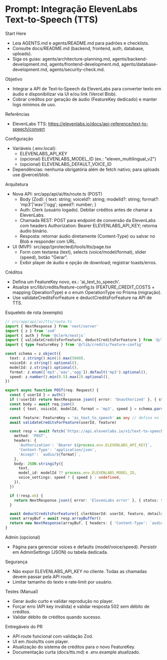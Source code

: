 # Prompt: Integração ElevenLabs Text‑to‑Speech (TTS)

Start Here
- Leia AGENTS.md e agents/README.md para padrões e checklists.
- Consulte docs/README.md (backend, frontend, auth, database, uploads).
- Siga os guias: agents/architecture-planning.md, agents/backend-development.md, agents/frontend-development.md, agents/database-development.md, agents/security-check.md.

Objetivo
- Integrar a API de Text‑to‑Speech da ElevenLabs para converter texto em áudio e disponibilizar via UI e/ou link (Vercel Blob).
- Cobrar créditos por geração de áudio (FeatureKey dedicado) e manter logs mínimos de uso.

Referências
- ElevenLabs TTS: https://elevenlabs.io/docs/api-reference/text-to-speech/convert

Configuração
- Variáveis (.env.local):
  - ELEVENLABS_API_KEY
  - (opcional) ELEVENLABS_MODEL_ID (ex.: "eleven_multilingual_v2")
  - (opcional) ELEVENLABS_DEFAULT_VOICE_ID
- Dependências: nenhuma obrigatória além de fetch nativo; para uploads use @vercel/blob.

Arquitetura
- Nova API: src/app/api/ai/tts/route.ts (POST)
  - Body (Zod): { text: string; voiceId?: string; modelId?: string; format?: 'mp3'|'wav'|'ogg'; speed?: number; }
  - Auth: Clerk (usuário logado). Debitar créditos antes de chamar a ElevenLabs.
  - Chamada REST: POST para endpoint de conversão da ElevenLabs com headers Authorization: Bearer ELEVENLABS_API_KEY; retorna áudio binário.
  - Resposta: retornar áudio diretamente (Content-Type) ou salvar no Blob e responder com URL.
- UI (MVP): src/app/(protected)/tools/tts/page.tsx
  - Form com textarea (text), selects (voice/model/format), slider (speed), botão "Gerar".
  - Exibir player de áudio e opção de download; registrar toasts/erros.

Créditos
- Defina um FeatureKey novo, ex.: 'ai_text_to_speech'.
- Atualize src/lib/credits/feature-config.ts (FEATURE_CREDIT_COSTS + mapping OperationType) e o enum OperationType no Prisma (migração).
- Use validateCreditsForFeature e deductCreditsForFeature na API de TTS.

Esqueleto de rota (exemplo)
```ts
// src/app/api/ai/tts/route.ts
import { NextResponse } from 'next/server'
import { z } from 'zod'
import { auth } from '@clerk/nextjs'
import { validateCreditsForFeature, deductCreditsForFeature } from '@/lib/credits/deduct'
import { type FeatureKey } from '@/lib/credits/feature-config'

const schema = z.object({
  text: z.string().min(1).max(5000),
  voiceId: z.string().optional(),
  modelId: z.string().optional(),
  format: z.enum(['mp3','wav','ogg']).default('mp3').optional(),
  speed: z.number().min(0.5).max(2).optional(),
})

export async function POST(req: Request) {
  const { userId } = auth()
  if (!userId) return NextResponse.json({ error: 'Unauthorized' }, { status: 401 })
  const body = await req.json()
  const { text, voiceId, modelId, format = 'mp3', speed } = schema.parse(body)

  const feature: FeatureKey = 'ai_text_to_speech' as any // defina no feature-config.ts
  await validateCreditsForFeature(userId, feature)

  const resp = await fetch(`https://api.elevenlabs.io/v1/text-to-speech/${voiceId ?? process.env.ELEVENLABS_DEFAULT_VOICE_ID ?? 'placeholder'}/convert`, {
    method: 'POST',
    headers: {
      'Authorization': `Bearer ${process.env.ELEVENLABS_API_KEY}`,
      'Content-Type': 'application/json',
      'Accept': `audio/${format}`,
    },
    body: JSON.stringify({
      text,
      model_id: modelId ?? process.env.ELEVENLABS_MODEL_ID,
      voice_settings: speed ? { speed } : undefined,
    }),
  })

  if (!resp.ok) {
    return NextResponse.json({ error: 'ElevenLabs error' }, { status: 502 })
  }

  await deductCreditsForFeature({ clerkUserId: userId, feature, details: { format, len: text.length } })
  const arrayBuf = await resp.arrayBuffer()
  return new NextResponse(arrayBuf, { headers: { 'Content-Type': `audio/${format}` } })
}
```

Admin (opcional)
- Página para gerenciar voices e defaults (model/voice/speed). Persistir em AdminSettings (JSON) ou tabela dedicada.

Segurança
- Não expor ELEVENLABS_API_KEY no cliente. Todas as chamadas devem passar pela API route.
- Limitar tamanho do texto e rate‑limit por usuário.

Testes (Manual)
- Gerar áudio curto e validar reprodução no player.
- Forçar erro (API key inválida) e validar resposta 502 sem débito de créditos.
- Validar débito de créditos quando sucesso.

Entregáveis do PR
- API route funcional com validação Zod.
- UI em /tools/tts com player.
- Atualização do sistema de créditos para o novo FeatureKey.
- Documentação curta (docs/tts.md) e .env.example atualizado.

